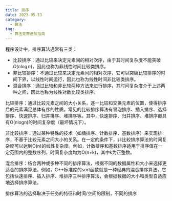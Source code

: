 ```yaml
---
title: 排序
date: 2023-05-13
category:
  - 算法
tag:
  - 算法竞赛进阶指南
---
```


程序设计中，排序算法通常有三类：

- 比较排序：通过比较来决定元素间的相对次序，由于其时间复杂度不能突破 $O(n\log n)$，因此也称为非线性时间比较类排序。
- 非比较排序：不通过比较来决定元素间的相对次序，它可以突破比较排序的时间下界，以线性时间运行，因此也称为线性时间非比较类排序。
- 混合排序：通过比较和非比较两种方法来进行排序，其时间复杂度介于上述两种之间，因此也称为线性对数比较类排序。

比较排序：通过比较元素之间的大小关系，逐一比较和交换元素的位置，使得排序后的元素满足总体有序的性质。常见的比较排序算法有冒泡排序、插入排序、选择排序、快速排序、归并排序、堆排序等。其中，快速排序、归并排序、堆排序都具有O(nlogn)的时间复杂度（最坏情况下）。

非比较排序：通过某种特殊的技术（如桶排序、计数排序、基数排序）来实现排序，不基于比较元素之间大小的关系。在一定的条件下，非比较排序算法的时间复杂度可以达到O(n)的线性复杂度。例如，计数排序和基数排序适用于排序值在一定范围内的整数序列，时间复杂度均为O(n+k)，其中k为正整数。

混合排序：结合两种或多种不同的排序算法，根据不同的数据属性和大小来选择更适合的排序算法。例如，C++标准库的sort函数就是一种经典的混合排序算法，它包括快速排序、插入排序、堆排序三种排序算法，会根据数据的大小和类型自适应地选择排序算法。

排序算法的选择取决于任务的特征和时间/空间的限制，不同的排序
<!-- more -->